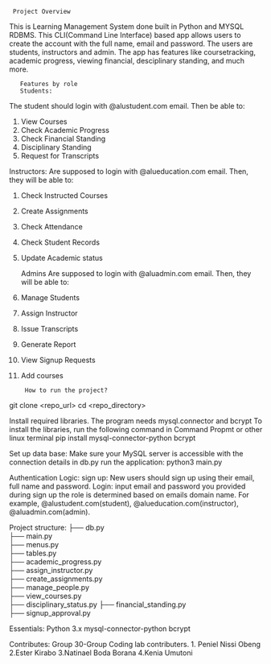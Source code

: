      Project Overview
   This is Learning Management System done built in Python and MYSQL RDBMS. This CLI(Command Line Interface) based app allows users to create the account with the full name, email and password. The users are students, instructors and admin. The app has features like coursetracking, academic progress, viewing financial, desciplinary standing, and much more.
       
         
       Features by role
       Students:
The student should login with @alustudent.com email. Then be able to:
1. View Courses
2. Check Academic Progress
3. Check Financial Standing
4. Disciplinary Standing
5. Request for Transcripts
  
  
  Instructors:
Are supposed to login with @alueducation.com email. Then, they will be able to:
1. Check Instructed Courses
2. Create Assignments
3. Check Attendance
4. Check Student Records
5. Update Academic status
    
    
    Admins
Are supposed to login with @aluadmin.com email.
Then, they will be able to:
1. Manage Students
2. Assign Instructor
3. Issue Transcripts
4. Generate Report
5. View Signup Requests
6. Add courses
       
       
        How to run the project?
git clone <repo_url>
cd <repo_directory>


Install required libraries. The program needs mysql.connector and bcrypt
 To install the libraries, run the following command in Command Propmt or other linux terminal
        pip install mysql-connector-python bcrypt


Set up data base:
  Make sure your MySQL server is accessible with the connection details in db.py 
  run the application:
     python3 main.py


Authentication Logic:
   sign up:
   New users should sign up using their email, full name and password.
   Login:
      input email and password you provided during sign up
      the role is determined based on emails domain name. For example, @alustudent.com(student), @alueducation.com(instructor), @aluadmin.com(admin).



Project structure:
├── db.py                      
├── main.py                   
├── menus.py                  
├── tables.py                 
├── academic_progress.py      
├── assign_instructor.py      
├── create_assignments.py                
├── manage_people.py              
├── view_courses.py           
├── disciplinary_status.py 
├── financial_standing.py     
├── signup_approval.py        



Essentials:
  Python 3.x
  mysql-connector-python
  bcrypt



Contributes:
    Group 30-Group Coding lab contributers.
    1. Peniel Nissi Obeng
    2.Ester Kirabo
    3.Natinael Boda Borana
    4.Kenia Umutoni